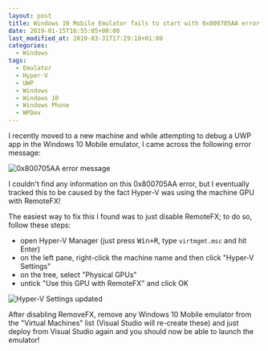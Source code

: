 ```yaml
---
layout: post
title: Windows 10 Mobile Emulator fails to start with 0x800705AA error
date: 2019-01-15T16:55:05+00:00
last_modified_at: 2019-03-31T17:29:18+01:00
categories:
  - Windows
tags:
  - Emulator
  - Hyper-V
  - UWP
  - Windows
  - Windows 10
  - Windows Phone
  - WPDev
---
```


I recently moved to a new machine and while attempting to debug a UWP app in the Windows 10 Mobile emulator, I came across the following error message:

![0x800705AA error message](/wp-content/uploads/2019/01/0x800705AA-error-message.png '0x800705AA error message')

I couldn't find any information on this 0x800705AA error, but I eventually tracked this to be caused by the fact Hyper-V was using the machine GPU with RemoteFX!

The easiest way to fix this I found was to just disable RemoteFX; to do so, follow these steps:

- open Hyper-V Manager (just press <kbd>Win+R</kbd>, type `virtmgmt.msc` and hit Enter)
- on the left pane, right-click the machine name and then click "Hyper-V Settings"
- on the tree, select "Physical GPUs"
- untick "Use this GPU with RemoteFX" and click OK

![Hyper-V Settings updated](/wp-content/uploads/2019/01/Hyper-V-Settings-updated.png 'Hyper-V Settings updated')

After disabling RemoveFX, remove any Windows 10 Mobile emulator from the "Virtual Machines" list (Visual Studio will re-create these) and just deploy from Visual Studio again and you should now be able to launch the emulator!
